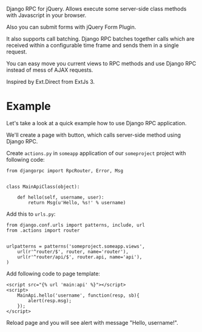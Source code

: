 Django RPC for jQuery. Allows execute some server-side class methods with Javascript in your browser.

Also you can submit forms with jQuery Form Plugin.

It also supports call batching. Django RPC batches together calls which are received within a configurable time frame and sends them in a single request.

You can easy move you current views to RPC methods and use Django RPC instead of mess of AJAX requests.

Inspired by Ext.Direct from ExtJs 3.


Example
=======

Let's take a look at a quick example how to use Django RPC application.

We'll create a page with button, which calls server-side method using Django RPC.

Create `actions.py` in `someapp` application of our `someproject` project with following code:

    from djangorpc import RpcRouter, Error, Msg


    class MainApiClass(object):

        def hello(self, username, user):
            return Msg(u'Hello, %s!' % username)

Add this to `urls.py`:

    from django.conf.urls import patterns, include, url
    from .actions import router


    urlpatterns = patterns('someproject.someapp.views',
        url(r'^router/$', router, name='router'),
        url(r'^router/api/$', router.api, name='api'),
    )

Add following code to page template:

    <script src="{% url 'main:api' %}"></script>
    <script>
        MainApi.hello('username', function(resp, sb){
            alert(resp.msg);
        });
    </script>

Reload page and you will see alert with message "Hello, username!".
